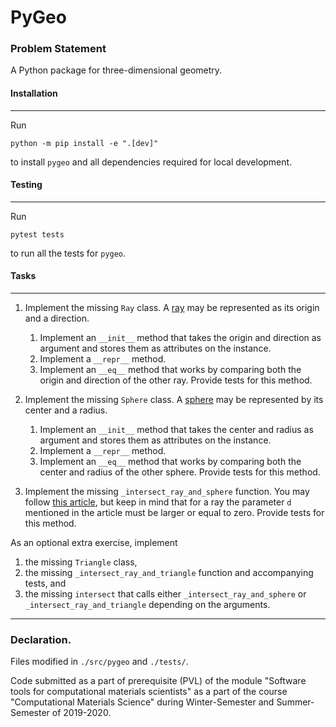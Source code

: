 PyGeo
=====

### Problem Statement 

A Python package for three-dimensional geometry.


#### Installation
------------

Run
```
python -m pip install -e ".[dev]"
```
to install `pygeo` and all dependencies required for local development.


#### Testing
-------

Run
```
pytest tests
```
to run all the tests for `pygeo`.


#### Tasks
-----

1. Implement the missing `Ray` class. A [ray](https://en.wikipedia.org/wiki/Line_(geometry)#Ray) may be represented as its origin and a direction.

   1. Implement an `__init__` method that takes the origin and direction as argument and stores them as attributes on the instance.
   1. Implement a `__repr__` method.
   1. Implement an `__eq__` method that works by comparing both the origin and direction of the other ray. Provide tests for this method.

1. Implement the missing `Sphere` class. A [sphere](https://en.wikipedia.org/wiki/Sphere) may be represented by its center and a radius.

   1. Implement an `__init__` method that takes the center and radius as argument and stores them as attributes on the instance.
   1. Implement a `__repr__` method.
   1. Implement an `__eq__` method that works by comparing both the center and radius of the other sphere. Provide tests for this method.

1. Implement the missing `_intersect_ray_and_sphere` function. You may follow [this article](https://en.wikipedia.org/wiki/Line%E2%80%93sphere_intersection), but keep in mind that for a ray the parameter `d` mentioned in the article must be larger or equal to zero. Provide tests for this method.

As an optional extra exercise, implement

1. the missing `Triangle` class,
1. the missing `_intersect_ray_and_triangle` function and accompanying tests, and
1. the missing `intersect` that calls either `_intersect_ray_and_sphere` or `_intersect_ray_and_triangle` depending on the arguments.
-----


### Declaration. 

Files modified in ```./src/pygeo``` and ```./tests/```.


Code submitted as a part of prerequisite (PVL) of the module "Software tools for computational materials scientists" as a part of the course "Computational Materials Science" during Winter-Semester and Summer-Semester of 2019-2020. 